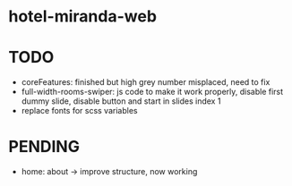# hotel-miranda-web

# TODO

- coreFeatures: finished but high grey number misplaced, need to fix
- full-width-rooms-swiper: js code to make it work properly, disable first dummy slide, disable button and start in slides index 1
- replace fonts for scss variables

# PENDING

- home: about -> improve structure, now working